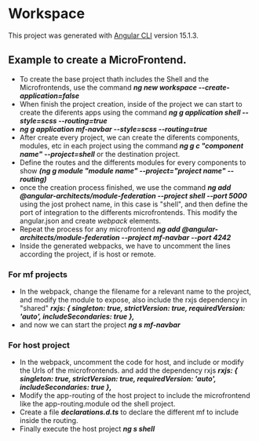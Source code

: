 # Workspace

This project was generated with [Angular CLI](https://github.com/angular/angular-cli) version 15.1.3.


## Example to create a MicroFrontend.
- To create the base project thath includes the Shell and the Microfrontends, use the command ***ng new workspace --create-application=false***
- When finish the project creation, inside of the project we can start to create the diferents apps using the command ***ng g application shell --style=scss --routing=true***
-  ***ng g application mf-navbar --style=scss --routing=true***
- After create every project, we can create the diferents components, modules, etc in each project using the command  ***ng g c "component name" --project=shell*** or the destination project.
- Define the routes and the differents modules for every components to show ***(ng g module "module name" --project="project name" --routing)***
- once the creation process finished, we use the command ***ng add @angular-architects/module-federation --project shell --port 5000*** using the jost prohect name, in this case is "shell", and then define the port of integration to the differents microfrontends. This modify the angular.json and create *webpack* elements.
- Repeat the process for any microfrontend ***ng add @angular-architects/module-federation --project mf-navbar --port 4242***
- Inside the generated webpacks, we have to uncomment the lines according the project, if is host or remote.

### For mf projects
- In the webpack, change the filename for a relevant name to the project, and modify the module to expose, also include the rxjs dependency in "shared"
***rxjs: { singleton: true, strictVersion: true, requiredVersion: 'auto', includeSecondaries: true },***
- and now we can start the project ***ng s mf-navbar***

### For host project
- In the webpack, uncomment the code for host, and include or modify the Urls of the microfrontends. and add the dependency rxjs ***rxjs: { singleton: true, strictVersion: true, requiredVersion: 'auto', includeSecondaries: true },***
- Modify the app-routing of the host project to include the microfrontend like the app-routing.module od the shell project.
- Create a file ***declarations.d.ts*** to declare the different mf to include inside the routing.
- Finally execute the host project ***ng s shell***